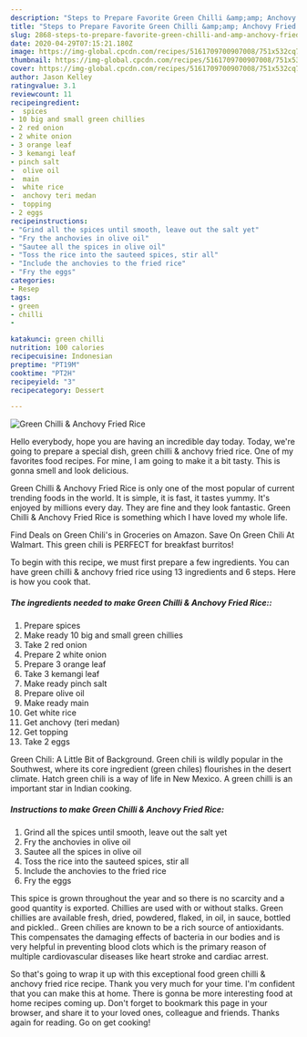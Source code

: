 ```yaml
---
description: "Steps to Prepare Favorite Green Chilli &amp;amp; Anchovy Fried Rice"
title: "Steps to Prepare Favorite Green Chilli &amp;amp; Anchovy Fried Rice"
slug: 2868-steps-to-prepare-favorite-green-chilli-and-amp-anchovy-fried-rice
date: 2020-04-29T07:15:21.180Z
image: https://img-global.cpcdn.com/recipes/5161709700907008/751x532cq70/green-chilli-anchovy-fried-rice-recipe-main-photo.jpg
thumbnail: https://img-global.cpcdn.com/recipes/5161709700907008/751x532cq70/green-chilli-anchovy-fried-rice-recipe-main-photo.jpg
cover: https://img-global.cpcdn.com/recipes/5161709700907008/751x532cq70/green-chilli-anchovy-fried-rice-recipe-main-photo.jpg
author: Jason Kelley
ratingvalue: 3.1
reviewcount: 11
recipeingredient:
-  spices
- 10 big and small green chillies
- 2 red onion
- 2 white onion
- 3 orange leaf
- 3 kemangi leaf
- pinch salt
-  olive oil
-  main
-  white rice
-  anchovy teri medan
-  topping
- 2 eggs
recipeinstructions:
- "Grind all the spices until smooth, leave out the salt yet"
- "Fry the anchovies in olive oil"
- "Sautee all the spices in olive oil"
- "Toss the rice into the sauteed spices, stir all"
- "Include the anchovies to the fried rice"
- "Fry the eggs"
categories:
- Resep
tags:
- green
- chilli
- 

katakunci: green chilli 
nutrition: 100 calories
recipecuisine: Indonesian
preptime: "PT19M"
cooktime: "PT2H"
recipeyield: "3"
recipecategory: Dessert

---
```



![Green Chilli &amp; Anchovy Fried Rice](https://img-global.cpcdn.com/recipes/5161709700907008/751x532cq70/green-chilli-anchovy-fried-rice-recipe-main-photo.jpg)

Hello everybody, hope you are having an incredible day today. Today, we're going to prepare a special dish, green chilli &amp; anchovy fried rice. One of my favorites food recipes. For mine, I am going to make it a bit tasty. This is gonna smell and look delicious.

Green Chilli &amp; Anchovy Fried Rice is only one of the most popular of current trending foods in the world. It is simple, it is fast, it tastes yummy. It's enjoyed by millions every day. They are fine and they look fantastic. Green Chilli &amp; Anchovy Fried Rice is something which I have loved my whole life.

Find Deals on Green Chili&#39;s in Groceries on Amazon. Save On Green Chili At Walmart. This green chili is PERFECT for breakfast burritos!


To begin with this recipe, we must first prepare a few ingredients. You can have green chilli &amp; anchovy fried rice using 13 ingredients and 6 steps. Here is how you cook that.

##### The ingredients needed to make Green Chilli &amp; Anchovy Fried Rice::

1. Prepare  spices
1. Make ready 10 big and small green chillies
1. Take 2 red onion
1. Prepare 2 white onion
1. Prepare 3 orange leaf
1. Take 3 kemangi leaf
1. Make ready pinch salt
1. Prepare  olive oil
1. Make ready  main
1. Get  white rice
1. Get  anchovy (teri medan)
1. Get  topping
1. Take 2 eggs


Green Chili: A Little Bit of Background. Green chili is wildly popular in the Southwest, where its core ingredient (green chiles) flourishes in the desert climate. Hatch green chili is a way of life in New Mexico. A green chilli is an important star in Indian cooking. 

##### Instructions to make Green Chilli &amp; Anchovy Fried Rice:

1. Grind all the spices until smooth, leave out the salt yet
1. Fry the anchovies in olive oil
1. Sautee all the spices in olive oil
1. Toss the rice into the sauteed spices, stir all
1. Include the anchovies to the fried rice
1. Fry the eggs


This spice is grown throughout the year and so there is no scarcity and a good quantity is exported. Chillies are used with or without stalks. Green chillies are available fresh, dried, powdered, flaked, in oil, in sauce, bottled and pickled.. Green chilies are known to be a rich source of antioxidants. This compensates the damaging effects of bacteria in our bodies and is very helpful in preventing blood clots which is the primary reason of multiple cardiovascular diseases like heart stroke and cardiac arrest. 

So that's going to wrap it up with this exceptional food green chilli &amp; anchovy fried rice recipe. Thank you very much for your time. I'm confident that you can make this at home. There is gonna be more interesting food at home recipes coming up. Don't forget to bookmark this page in your browser, and share it to your loved ones, colleague and friends. Thanks again for reading. Go on get cooking!
